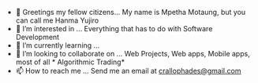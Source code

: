 - 👋 Greetings my fellow citizens... My name is Mpetha Motaung, but you can call me Hanma Yujiro
- 👀 I’m interested in ... Everything that has to do with Software Development
- 🌱 I’m currently learning ... 
- 💞️ I’m looking to collaborate on ... Web Projects, Web apps, Mobile apps, most of all * Algorithmic Trading*
- 📫 How to reach me ... Send me an email at crallophades@gmail.com

<!---
mpethamotaung/mpethamotaung is a ✨ special ✨ repository because its `README.md` (this file) appears on your GitHub profile.
You can click the Preview link to take a look at your changes.
--->
